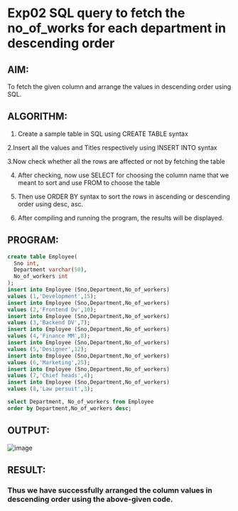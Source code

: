 # Exp02 SQL query to fetch the no_of_works for each department in descending order
## AIM:
To fetch the given column and arrange the values in descending order using SQL.
## ALGORITHM:
1. Create a sample table in SQL using CREATE TABLE syntax

2.Insert all the values and Titles respectively using INSERT INTO syntax

3.Now check whether all the rows are affected or not by fetching the table

4. After checking, now use SELECT for choosing the column name that we meant to sort and use FROM to choose the table

5. Then use ORDER BY syntax to sort the rows in ascending or descending order using desc, asc.

6. After compiling and running the program, the results will be displayed.
## PROGRAM:
```sql
create table Employee(
  Sno int,
  Department varchar(50),
  No_of_workers int
);
insert into Employee (Sno,Department,No_of_workers)
values (1,'Development',15);
insert into Employee (Sno,Department,No_of_workers)
values (2,'Frontend Dv',10);
insert into Employee (Sno,Department,No_of_workers)
values (3,'Backend DV',7);
insert into Employee (Sno,Department,No_of_workers)
values (4,'Finance MM',8);
insert into Employee (Sno,Department,No_of_workers)
values (5,'Designer',12);
insert into Employee (Sno,Department,No_of_workers)
values (6,'Marketing',25);
insert into Employee (Sno,Department,No_of_workers)
values (7,'Chief heads',4);
insert into Employee (Sno,Department,No_of_workers)
values (8,'Law persuit',3);

select Department, No_of_workers from Employee
order by Department,No_of_workers desc;
```

## OUTPUT:
![image](https://github.com/VaishnaviMariappan/EXP02_SQL/assets/94169913/55fb3c7d-06d0-4588-b982-3718ac534b35)
## RESULT:
### Thus we have successfully arranged the column values in descending order using the above-given code.
